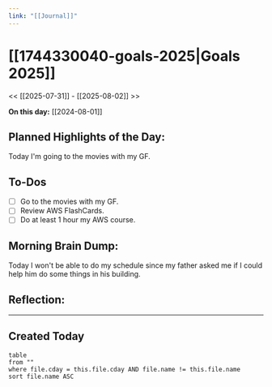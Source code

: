 ```yaml
---
link: "[[Journal]]"
---
```

# [[1744330040-goals-2025|Goals 2025]]
<< [[2025-07-31]] - [[2025-08-02]] >>

**On this day:** [[2024-08-01]]
## Planned Highlights of the Day:
Today I'm going to the movies with my GF.

## To-Dos
- [ ] Go to the movies with my GF.
- [ ] Review AWS FlashCards.
- [ ] Do at least 1 hour my AWS course.

## Morning Brain Dump:
Today I won't be able to do my schedule since my father asked me if I could help him do some things in his building.

## Reflection:


---
## Created Today
```dataview
table
from ""
where file.cday = this.file.cday AND file.name != this.file.name
sort file.name ASC
```

